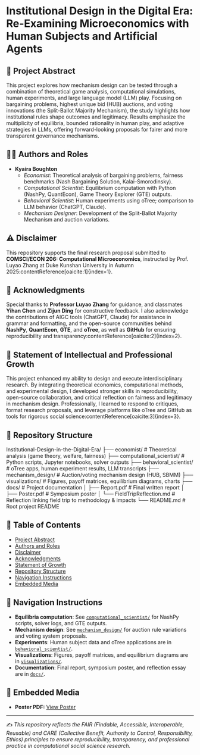 # Institutional Design in the Digital Era: Re-Examining Microeconomics with Human Subjects and Artificial Agents

## 📑 Project Abstract
This project explores how mechanism design can be tested through a combination of theoretical game analysis, computational simulations, human experiments, and large language model (LLM) play. Focusing on bargaining problems, highest unique bid (HUB) auctions, and voting innovations (the Split-Ballot Majority Mechanism), the study highlights how institutional rules shape outcomes and legitimacy. Results emphasize the multiplicity of equilibria, bounded rationality in human play, and adaptive strategies in LLMs, offering forward-looking proposals for fairer and more transparent governance mechanisms.  

## 👩‍💻 Authors and Roles
- **Kyaira Boughton**  
  - *Economist*: Theoretical analysis of bargaining problems, fairness benchmarks (Nash Bargaining Solution, Kalai–Smorodinsky).  
  - *Computational Scientist*: Equilibrium computation with Python (NashPy, QuantEcon), Game Theory Explorer (GTE) outputs.  
  - *Behavioral Scientist*: Human experiments using oTree; comparison to LLM behavior (ChatGPT, Claude).  
  - *Mechanism Designer*: Development of the Split-Ballot Majority Mechanism and auction variations.  

## ⚠️ Disclaimer
This repository supports the final research proposal submitted to **COMSCI/ECON 206: Computational Microeconomics**, instructed by Prof. Luyao Zhang at Duke Kunshan University in Autumn 2025:contentReference[oaicite:1]{index=1}.

## 🙏 Acknowledgments
Special thanks to **Professor Luyao Zhang** for guidance, and classmates **Yihan Chen** and **Zijun Ding** for constructive feedback. I also acknowledge the contributions of AIGC tools (ChatGPT, Claude) for assistance in grammar and formatting, and the open-source communities behind **NashPy**, **QuantEcon**, **GTE**, and **oTree**, as well as **GitHub** for ensuring reproducibility and transparency:contentReference[oaicite:2]{index=2}.

## 🌱 Statement of Intellectual and Professional Growth
This project enhanced my ability to design and execute interdisciplinary research. By integrating theoretical economics, computational methods, and experimental design, I developed stronger skills in reproducibility, open-source collaboration, and critical reflection on fairness and legitimacy in mechanism design. Professionally, I learned to respond to critiques, format research proposals, and leverage platforms like oTree and GitHub as tools for rigorous social science:contentReference[oaicite:3]{index=3}.

## 📂 Repository Structure
Institutional-Design-in-the-Digital-Era/
├── economist/ # Theoretical analysis (game theory, welfare, fairness)
├── computational_scientist/ # Python scripts, Jupyter notebooks, solver outputs
├── behavioral_scientist/ # oTree apps, human experiment results, LLM transcripts
├── mechanism_design/ # Auction/voting mechanism design (HUB, SBMM)
├── visualizations/ # Figures, payoff matrices, equilibrium diagrams, charts
├── docs/ # Project documentation
│ ├── Report.pdf # Final written report
│ ├── Poster.pdf # Symposium poster
│ └── FieldTripReflection.md # Reflection linking field trip to methodology & impacts
└── README.md # Root project README

## 📑 Table of Contents
- [Project Abstract](#-project-abstract)  
- [Authors and Roles](#-authors-and-roles)  
- [Disclaimer](#-disclaimer)  
- [Acknowledgments](#-acknowledgments)  
- [Statement of Growth](#-statement-of-intellectual-and-professional-growth)  
- [Repository Structure](#-repository-structure)  
- [Navigation Instructions](#-navigation-instructions)  
- [Embedded Media](#-embedded-media)  

## 🧭 Navigation Instructions
- **Equilibria computation**: See [`computational_scientist/`](./computational_scientist/) for NashPy scripts, solver logs, and GTE outputs.  
- **Mechanism design**: See [`mechanism_design/`](./mechanism_design/) for auction rule variations and voting system proposals.  
- **Experiments**: Human subject data and oTree applications are in [`behavioral_scientist/`](./behavioral_scientist/).  
- **Visualizations**: Figures, payoff matrices, and equilibrium diagrams are in [`visualizations/`](./visualizations/).  
- **Documentation**: Final report, symposium poster, and reflection essay are in [`docs/`](./docs/).  

## 🎥 Embedded Media
- **Poster PDF:** [View Poster](./docs/Poster.pdf)

---

✍️ *This repository reflects the FAIR (Findable, Accessible, Interoperable, Reusable) and CARE (Collective Benefit, Authority to Control, Responsibility, Ethics) principles to ensure reproducibility, transparency, and professional practice in computational social science research.*
